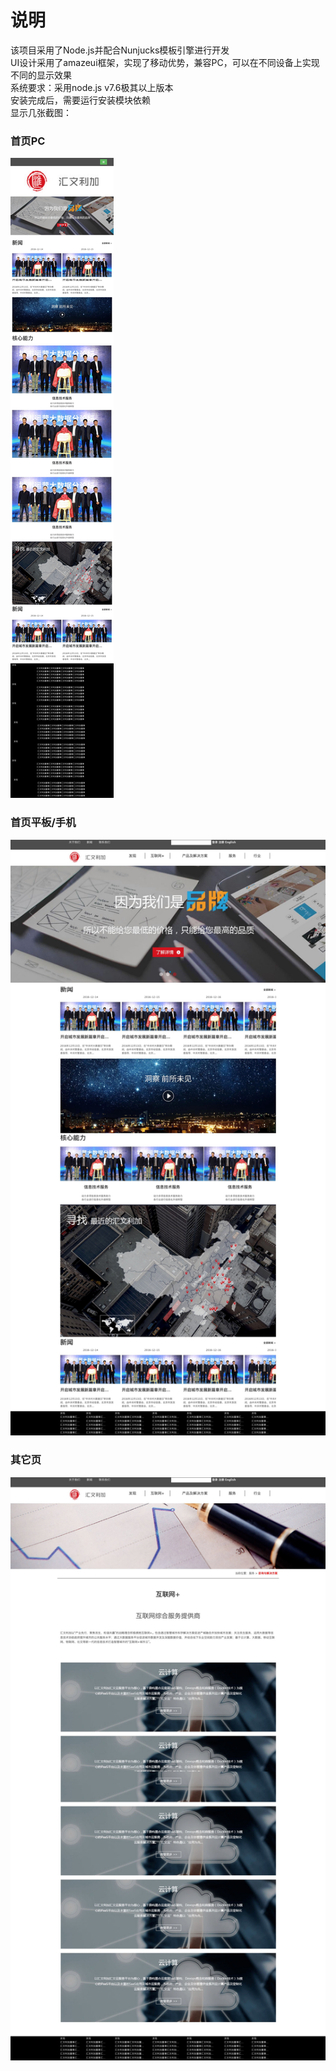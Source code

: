 <h1>说明</h1>
<div>该项目采用了Node.js并配合Nunjucks模板引擎进行开发</div>
<div>UI设计采用了amazeui框架，实现了移动优势，兼容PC，可以在不同设备上实现不同的显示效果</div>
<div>系统要求：采用node.js v7.6极其以上版本</div>
<div>安装完成后，需要运行安装模块依赖</div>
<div>显示几张截图：</div>
<h3>首页PC</h3>
<img src="https://github.com/644130407/huiwenlijia/blob/master/screenshot/index1.jpg" />
<h3>首页平板/手机</h3>
<img src="https://github.com/644130407/huiwenlijia/blob/master/screenshot/index2.jpg" />
<h3>其它页</h3>
<img src="https://github.com/644130407/huiwenlijia/blob/master/screenshot/huilianwang.jpg" />

